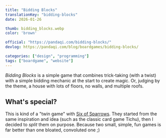 ```yaml
---
title: "Bidding Blocks"
translationKey: "bidding-blocks"
date: 2026-01-26

thumb: bidding_blocks.webp
color: 'brown'

official: "https://pandaqi.com/bidding-blocks/"
devlog: https://pandaqi.com/blog/boardgames/bidding-blocks/

categories: ["design", "programming"]
tags: ["boardgame", "website"]
---
```


_Bidding Blocks_ is a simple game that combines trick-taking (with a twist) with a simple bidding mechanic at the start to create magic. Or, judging by the theme, a house with lots of floors, no walls, and multiple roofs.

## What's special?

This is kind of a "twin game" with [Six of Sparrows](/design/boardgame/six-of-sparrows/). They started from the same inspiration and idea (such as the classic card game Tichu), then I decided to _split_ them on purpose. Because two small, simple, fun games is far better than one bloated, convoluted one ;)